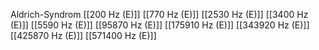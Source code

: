 Aldrich-Syndrom
[[200 Hz (E)]]
[[770 Hz (E)]]
[[2530 Hz (E)]]
[[3400 Hz (E)]]
[[5590 Hz (E)]]
[[95870 Hz (E)]]
[[175910 Hz (E)]]
[[343920 Hz (E)]]
[[425870 Hz (E)]]
[[571400 Hz (E)]]
